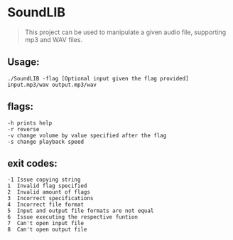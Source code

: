
# SoundLIB

> This project can be used to manipulate a given audio file, supporting mp3 and WAV files.
 
## Usage:

`./SoundLIB -flag [Optional input given the flag provided] input.mp3/wav output.mp3/wav`

## flags:

    -h prints help
    -r reverse
    -v change volume by value specified after the flag
    -s change playback speed

## exit codes:  

    -1 Issue copying string
    1  Invalid flag specified
    2  Invalid amount of flags
    3  Incorrect specifications
    4  Incorrect file format
    5  Input and output file formats are not equal
    6  Issue executing the respective funtion
    7  Can't open input file
    8  Can't open output file
